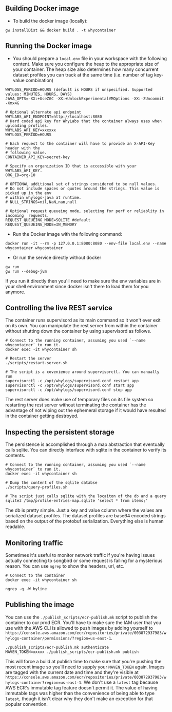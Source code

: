 ## Building Docker image
* To build the docker image (locally):

```
gw installDist && docker build . -t whycontainer
```

## Running the Docker image

* You should prepare a `local.env` file in your workspace with the following content. Make sure you configure
the heap to the appropriate size of your container. The heap size also determines how many concurrent dataset profiles
you can track at the same time (i.e. number of tag key-value combination)

```
WHYLOGS_PERIOD=HOURS (default is HOURS if unspecified. Supported values: MINUTES, HOURS, DAYS)
JAVA_OPTS=-XX:+UseZGC -XX:+UnlockExperimentalVMOptions -XX:-ZUncommit -Xmx4G

# Optional alternate api endpoint
WHYLABS_API_ENDPOINT=http://localhost:8080
# Hard coded api key for WhyLabs that the container always uses when uploading profiles.
WHYLABS_API_KEY=xxxxxx
WHYLOGS_PERIOD=HOURS

# Each request to the container will have to provide an X-API-Key header with the
# following value. 
CONTAINER_API_KEY=secret-key

# Specify an organization ID that is accessible with your WHYLABS_API_KEY.
ORG_ID=org-10

# OPTIONAL additional set of strings considered to be null values.
# Do not include spaces or quotes around the strings. This value is picked up in the env
# within whylogs-java at runtime.
# NULL_STRINGS=nil,NaN,nan,null

# Optional request queueing mode, selecting for perf or reliablity in incoming  requests.
REQUEST_QUEUEING_MODE=SQLITE #default
REQUEST_QUEUEING_MODE=IN_MEMORY
```

* Run the Docker image with the following command:

```
docker run -it --rm -p 127.0.0.1:8080:8080 --env-file local.env --name whycontainer whycontainer
```

* Or run the service directly without docker

```
gw run
gw run --debug-jvm
```

If you run it directly then you'll need to make sure the env variables are in your shell environment since docker isn't there to load them for you anymore.

## Controlling the live REST service

The container runs supervisord as its main command so it won't ever exit on its
own. You can manipulate the rest server from within the container without
shutting down the container by using supervisord as follows.

```
# Connect to the running container, assuming you used `--name whycontainer` to run it.
docker exec -it whycontainer sh

# Restart the server
./scripts/restart-server.sh

# The script is a covenience around supervisorctl. You can manually run
supervisorctl -c /opt/whylogs/supervisord.conf restart app
supervisorctl -c /opt/whylogs/supervisord.conf start app
supervisorctl -c /opt/whylogs/supervisord.conf stop app
```

The rest server does make use of temporary files on its file system so restarting
the rest server without terminating the container has the advantage of not
wiping out the ephemeral storage if it would have resulted in the container
getting destroyed.

## Inspecting the persistent storage

The persistence is accomplished through a map abstraction that eventually calls
sqlite. You can directly interface with sqlite in the container to verify its
contents.

```
# Connect to the running container, assuming you used `--name whycontainer` to run it.
docker exec -it whycontainer sh

# Dump the content of the sqlite databse
./scripts/query-profiles.sh

# The script just calls sqlite with the locaiton of the db and a query
sqlite3 /tmp/profile-entries-map.sqlite 'select * from items;'
```

The db is pretty simple. Just a key and value column where the values are
serialized dataset profiles. The dataset profiles are base64 encoded strings
based on the output of the protobuf serialization. Everything else is human
readable.


## Monitoring traffic

Sometimes it's useful to monitor network traffic if you're having issues
actually connecting to songbird or some request is failing for a mysterious
reason. You can use `ngrep` to show the headers, url, etc.

```
# Connect to the container
docker exec -it whycontainer sh

ngrep -q -W byline
```

## Publishing the image

You can use the `./publish_scripts/ecr-publish.mk` script to publish the
container to our prod ECR. You'll have to make sure the IAM user that you use
with the AWS CLI is allowed to push images by adding yourself to
`https://console.aws.amazon.com/ecr/repositories/private/003872937983/whylogs-container/permissions/?region=us-east-1`.

```
./publish_scripts/ecr-publish.mk authenticate
MAVEN_TOKEN=xxxxx ./publish_scripts/ecr-publish.mk publish
```

This will force a build at publish time to make sure that you're pushing the
most recent image so you'll need to supply your `MAVEN_TOKEN` again. Images are
tagged with the current date and time and they're visible at
`https://console.aws.amazon.com/ecr/repositories/private/003872937983/whylogs-container?region=us-east-1`.
We don't use a `latest` tag because AWS ECR's immutable tag feature doesn't
permit it. The value of having immutable tags was higher than the convenience of
being able to type `latest`, though it isn't clear why they don't make an
exception for that popular convention.
